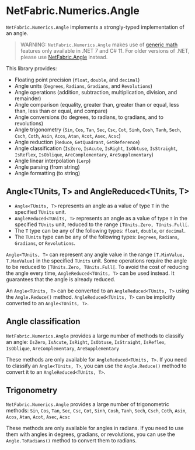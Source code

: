﻿# NetFabric.Numerics.Angle

`NetFabric.Numerics.Angle` implements a strongly-typed implementation of an angle. 

> WARNING: 
> `NetFabric.Numerics.Angle` makes use of [generic math](https://learn.microsoft.com/en-us/dotnet/standard/generics/math) features only available in .NET 7 and C# 11.
> For older versions of .NET, please use [NetFabric.Angle](https://github.com/NetFabric/NetFabric.Angle) instead.

This library provides:
- Floating point precision (`float`, `double`, and `decimal`)
- Angle units (`Degrees`, `Radians`, `Gradians`, and `Revolutions`)
- Angle operations (addition, subtraction, multiplication, division, and remainder)
- Angle comparison (equality, greater than, greater than or equal, less than, less than or equal, and compare)
- Angle conversions (to degrees, to radians, to gradians, and to revolutions)
- Angle trigonometry (`Sin`, `Cos`, `Tan`, `Sec`, `Csc`, `Cot`, `Sinh`, `Cosh`, `Tanh`, `Sech`, `Csch`, `Coth`, `Asin`, `Acos`, `Atan`, `Acot`, `Asec`, `Acsc`)
- Angle reduction (`Reduce`, `GetQuadrant`, `GetReference`)
- Angle classification (`IsZero`, `IsAcute`, `IsRight`, `IsObtuse`, `IsStraight`, `IsReflex`, `IsOblique`, `AreComplementary`, `AreSupplementary`)
- Angle linear interpolation (`Lerp`)
- Angle parsing (from string)
- Angle formatting (to string)

## Angle<TUnits, T> and AngleReduced<TUnits, T>

- `Angle<TUnits, T>` represents an angle as a value of type `T` in the specified `TUnits` unit. 
- `AngleReduced<TUnits, T>` represents an angle as a value of type `T` in the specified `TUnits` unit, reduced to the range `[TUnits.Zero, TUnits.Full[`.
- The `T` type can be any of the following types: `float`, `double`, or `decimal`.
- The `TUnits` type can be any of the following types: `Degrees`, `Radians`, `Gradians`, or `Revolutions`.

`Angle<TUnits, T>` can represent any angle value in the range `[T.MinValue, T.MaxValue]` in the specified `TUnits` unit. Some operations require the angle to be reduced to `[TUnits.Zero, TUnits.Full[`. 
To avoid the cost of reducing the angle every time, `AngleReduced<TUnits, T>` can be used instead. It guarantees that the angle is already reduced. 

An `Angle<TUnits, T>` can be converted to an `AngleReduced<TUnits, T>` using the `Angle.Reduce()` method.
`AngleReduced<TUnits, T>` can be implicitly converted to an `Angle<TUnits, T>`.

## Angle classification

`NetFabric.Numerics.Angle` provides a large number of methods to classify an angle: `IsZero`, `IsAcute`, `IsRight`, `IsObtuse`, `IsStraight`, `IsReflex`, `IsOblique`, `AreComplementary`, `AreSupplementary`

These methods are only available for `AngleReduced<TUnits, T>`. If you need to classify an `Angle<TUnits, T>`, you can use the `Angle.Reduce()` method to convert it to an `AngleReduced<TUnits, T>`.

## Trigonometry

`NetFabric.Numerics.Angle` provides a large number of trigonometric methods: `Sin`, `Cos`, `Tan`, `Sec`, `Csc`, `Cot`, `Sinh`, `Cosh`, `Tanh`, `Sech`, `Csch`, `Coth`, `Asin`, `Acos`, `Atan`, `Acot`, `Asec`, `Acsc`

These methods are only available for angles in radians. If you need to use them with angles in degrees, gradians, or revolutions, you can use the `Angle.ToRadians()` method to convert them to radians.









